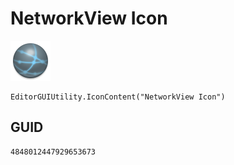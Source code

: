 # NetworkView Icon
![](/img/NetworkView%20Icon.png)

``` CSharp
EditorGUIUtility.IconContent("NetworkView Icon")
```
## GUID
```
4848012447929653673
```
